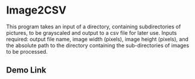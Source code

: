 # Image2CSV
This program takes an input of a directory, containing subdirectories of pictures, to be grayscaled and output to a csv file for later use. Inputs required: output file name, image width (pixels), image height (pixels), and the absolute path to the directory containing the sub-directories of images to be processed. 

## Demo Link 